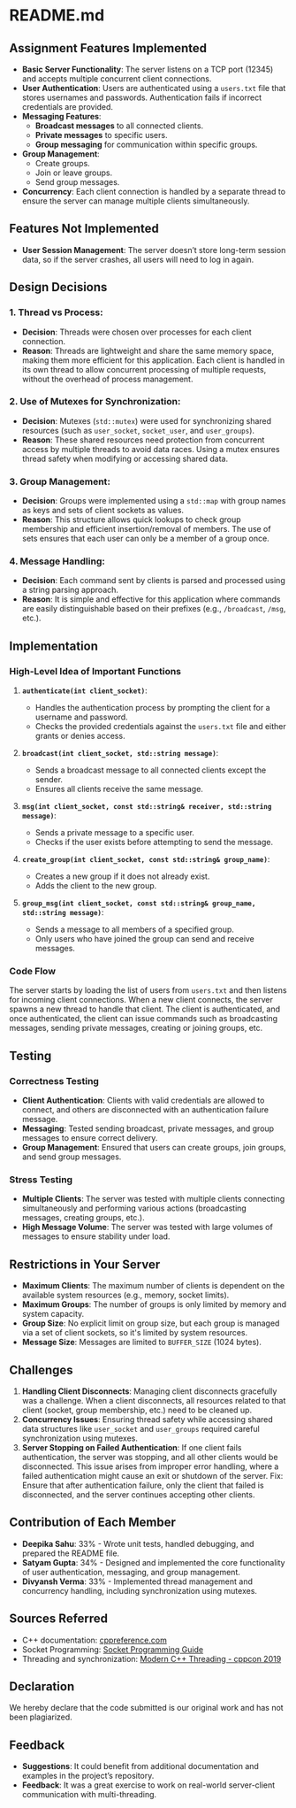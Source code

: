 # README.md

## Assignment Features Implemented

- **Basic Server Functionality**: The server listens on a TCP port (12345) and accepts multiple concurrent client connections.
- **User Authentication**: Users are authenticated using a `users.txt` file that stores usernames and passwords. Authentication fails if incorrect credentials are provided.
- **Messaging Features**:
    - **Broadcast messages** to all connected clients.
    - **Private messages** to specific users.
    - **Group messaging** for communication within specific groups.
- **Group Management**:
    - Create groups.
    - Join or leave groups.
    - Send group messages.
- **Concurrency**: Each client connection is handled by a separate thread to ensure the server can manage multiple clients simultaneously.

## Features Not Implemented

- **User Session Management**: The server doesn’t store long-term session data, so if the server crashes, all users will need to log in again.

## Design Decisions

### 1. **Thread vs Process**:
- **Decision**: Threads were chosen over processes for each client connection.
- **Reason**: Threads are lightweight and share the same memory space, making them more efficient for this application. Each client is handled in its own thread to allow concurrent processing of multiple requests, without the overhead of process management.

### 2. **Use of Mutexes for Synchronization**:
- **Decision**: Mutexes (`std::mutex`) were used for synchronizing shared resources (such as `user_socket`, `socket_user`, and `user_groups`).
- **Reason**: These shared resources need protection from concurrent access by multiple threads to avoid data races. Using a mutex ensures thread safety when modifying or accessing shared data.

### 3. **Group Management**:
- **Decision**: Groups were implemented using a `std::map` with group names as keys and sets of client sockets as values.
- **Reason**: This structure allows quick lookups to check group membership and efficient insertion/removal of members. The use of sets ensures that each user can only be a member of a group once.

### 4. **Message Handling**:
- **Decision**: Each command sent by clients is parsed and processed using a string parsing approach.
- **Reason**: It is simple and effective for this application where commands are easily distinguishable based on their prefixes (e.g., `/broadcast`, `/msg`, etc.).

## Implementation

### High-Level Idea of Important Functions

1. **`authenticate(int client_socket)`**:
    - Handles the authentication process by prompting the client for a username and password.
    - Checks the provided credentials against the `users.txt` file and either grants or denies access.

2. **`broadcast(int client_socket, std::string message)`**:
    - Sends a broadcast message to all connected clients except the sender.
    - Ensures all clients receive the same message.

3. **`msg(int client_socket, const std::string& receiver, std::string message)`**:
    - Sends a private message to a specific user.
    - Checks if the user exists before attempting to send the message.

4. **`create_group(int client_socket, const std::string& group_name)`**:
    - Creates a new group if it does not already exist.
    - Adds the client to the new group.

5. **`group_msg(int client_socket, const std::string& group_name, std::string message)`**:
    - Sends a message to all members of a specified group.
    - Only users who have joined the group can send and receive messages.

### Code Flow

The server starts by loading the list of users from `users.txt` and then listens for incoming client connections. When a new client connects, the server spawns a new thread to handle that client. The client is authenticated, and once authenticated, the client can issue commands such as broadcasting messages, sending private messages, creating or joining groups, etc.
 

## Testing

### Correctness Testing
- **Client Authentication**: Clients with valid credentials are allowed to connect, and others are disconnected with an authentication failure message.
- **Messaging**: Tested sending broadcast, private messages, and group messages to ensure correct delivery.
- **Group Management**: Ensured that users can create groups, join groups, and send group messages.

### Stress Testing
- **Multiple Clients**: The server was tested with multiple clients connecting simultaneously and performing various actions (broadcasting messages, creating groups, etc.).
- **High Message Volume**: The server was tested with large volumes of messages to ensure stability under load.

## Restrictions in Your Server

- **Maximum Clients**: The maximum number of clients is dependent on the available system resources (e.g., memory, socket limits).
- **Maximum Groups**: The number of groups is only limited by memory and system capacity.
- **Group Size**: No explicit limit on group size, but each group is managed via a set of client sockets, so it's limited by system resources.
- **Message Size**: Messages are limited to `BUFFER_SIZE` (1024 bytes).

## Challenges

1. **Handling Client Disconnects**: Managing client disconnects gracefully was a challenge. When a client disconnects, all resources related to that client (socket, group membership, etc.) need to be cleaned up.
2. **Concurrency Issues**: Ensuring thread safety while accessing shared data structures like `user_socket` and `user_groups` required careful synchronization using mutexes.
3. **Server Stopping on Failed Authentication**: If one client fails authentication, the server was stopping, and all other clients would be disconnected. This issue arises from improper error handling, where a failed authentication might cause an exit or shutdown of the server.
   Fix: Ensure that after authentication failure, only the client that failed is disconnected, and the server continues accepting other clients.
## Contribution of Each Member

- **Deepika Sahu**: 33% - Wrote unit tests, handled debugging, and prepared the README file.
- **Satyam Gupta**: 34% - Designed and implemented the core functionality of user authentication, messaging, and group management.
- **Divyansh Verma**: 33% - Implemented thread management and concurrency handling, including synchronization using mutexes.

## Sources Referred

- C++ documentation: [cppreference.com](https://en.cppreference.com/)
- Socket Programming: [Socket Programming Guide](https://beej.us/guide/bgnet/)
- Threading and synchronization: [Modern C++ Threading - cppcon 2019](https://www.youtube.com/watch?v=NKHG1lJjCzk)

## Declaration

We hereby declare that the code submitted is our original work and has not been plagiarized. 

## Feedback

- **Suggestions**: It could benefit from additional documentation and examples in the project’s repository.
- **Feedback**: It was a great exercise to work on real-world server-client communication with multi-threading.

